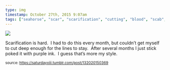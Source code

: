 ```yaml
---
type: img
timestamp: October 27th, 2015 9:07am
tags: ["seahorse", "scar", "scarification", "cutting", "blood", "scab", "tattoo", "art"]
---
```

<img src="https://saturdayxiii.github.io/media/132020150369.jpg"/>

Scarification is hard.  I had to do this every month, but couldn’t get myself to cut deep enough for the lines to stay.  After several months I just stick poked it with purple ink.  I guess that’s more my style.
 
  
<small>source: https://saturdayxiii.tumblr.com/post/132020150369</small>